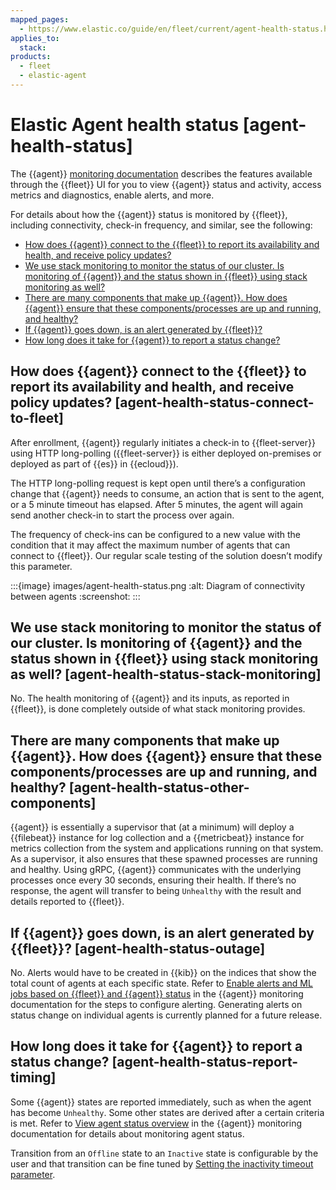 ```yaml
---
mapped_pages:
  - https://www.elastic.co/guide/en/fleet/current/agent-health-status.html
applies_to:
  stack:
products:
  - fleet
  - elastic-agent
---
```


# Elastic Agent health status [agent-health-status]

The {{agent}} [monitoring documentation](/reference/fleet/monitor-elastic-agent.md) describes the features available through the {{fleet}} UI for you to view {{agent}} status and activity, access metrics and diagnostics, enable alerts, and more.

For details about how the {{agent}} status is monitored by {{fleet}}, including connectivity, check-in frequency, and similar, see the following:

* [How does {{agent}} connect to the {{fleet}} to report its availability and health, and receive policy updates?](#agent-health-status-connect-to-fleet)
* [We use stack monitoring to monitor the status of our cluster. Is monitoring of {{agent}} and the status shown in {{fleet}} using stack monitoring as well?](#agent-health-status-stack-monitoring)
* [There are many components that make up {{agent}}. How does {{agent}} ensure that these components/processes are up and running, and healthy?](#agent-health-status-other-components)
* [If {{agent}} goes down, is an alert generated by {{fleet}}?](#agent-health-status-outage)
* [How long does it take for {{agent}} to report a status change?](#agent-health-status-report-timing)


## How does {{agent}} connect to the {{fleet}} to report its availability and health, and receive policy updates? [agent-health-status-connect-to-fleet]

After enrollment, {{agent}} regularly initiates a check-in to {{fleet-server}} using HTTP long-polling ({{fleet-server}} is either deployed on-premises or deployed as part of {{es}} in {{ecloud}}).

The HTTP long-polling request is kept open until there’s a configuration change that {{agent}} needs to consume, an action that is sent to the agent, or a 5 minute timeout has elapsed. After 5 minutes, the agent will again send another check-in to start the process over again.

The frequency of check-ins can be configured to a new value with the condition that it may affect the maximum number of agents that can connect to {{fleet}}. Our regular scale testing of the solution doesn’t modify this parameter.

:::{image} images/agent-health-status.png
:alt: Diagram of connectivity between agents
:screenshot:
:::


## We use stack monitoring to monitor the status of our cluster. Is monitoring of {{agent}} and the status shown in {{fleet}} using stack monitoring as well? [agent-health-status-stack-monitoring]

No. The health monitoring of {{agent}} and its inputs, as reported in {{fleet}}, is done completely outside of what stack monitoring provides.


## There are many components that make up {{agent}}. How does {{agent}} ensure that these components/processes are up and running, and healthy? [agent-health-status-other-components]

{{agent}} is essentially a supervisor that (at a minimum) will deploy a {{filebeat}} instance for log collection and a {{metricbeat}} instance for metrics collection from the system and applications running on that system. As a supervisor, it also ensures that these spawned processes are running and healthy. Using gRPC, {{agent}} communicates with the underlying processes once every 30 seconds, ensuring their health. If there’s no response, the agent will transfer to being `Unhealthy` with the result and details reported to {{fleet}}.


## If {{agent}} goes down, is an alert generated by {{fleet}}? [agent-health-status-outage]

No. Alerts would have to be created in {{kib}} on the indices that show the total count of agents at each specific state. Refer to [Enable alerts and ML jobs based on {{fleet}} and {{agent}} status](/reference/fleet/monitor-elastic-agent.md#fleet-alerting) in the {{agent}} monitoring documentation for the steps to configure alerting. Generating alerts on status change on individual agents is currently planned for a future release.


## How long does it take for {{agent}} to report a status change? [agent-health-status-report-timing]

Some {{agent}} states are reported immediately, such as when the agent has become `Unhealthy`. Some other states are derived after a certain criteria is met. Refer to [View agent status overview](/reference/fleet/monitor-elastic-agent.md#view-agent-status) in the {{agent}} monitoring documentation for details about monitoring agent status.

Transition from an `Offline` state to an `Inactive` state is configurable by the user and that transition can be fine tuned by [Setting the inactivity timeout parameter](/reference/fleet/set-inactivity-timeout.md).

